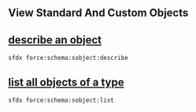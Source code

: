 ## View Standard And Custom Objects



## [describe an object](./describeanobject.md)

 ``` sfdx force:schema:sobject:describe ```  

## [list all objects of a type](./listallobjectsofatype.md)

 ``` sfdx force:schema:sobject:list ```  

